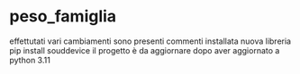 # peso_famiglia
effettutati vari cambiamenti sono presenti commenti
installata nuova libreria pip install souddevice
il progetto è da aggiornare dopo aver aggiornato a python 3.11